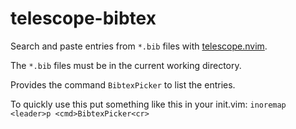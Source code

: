 # telescope-bibtex

Search and paste entries from `*.bib` files with [telescope.nvim](https://github.com/nvim-telescope).

The `*.bib` files must be in the current working directory.

Provides the command `BibtexPicker` to list the entries.

To quickly use this put something like this in your init.vim: `inoremap <leader>p <cmd>BibtexPicker<cr>`
